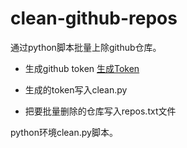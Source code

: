 # clean-github-repos
通过python脚本批量上除github仓库。

- 生成github token
[生成Token](https://github.com/settings/tokens/new)

- 生成的token写入clean.py

- 把要批量删除的仓库写入repos.txt文件

python环境clean.py脚本。

